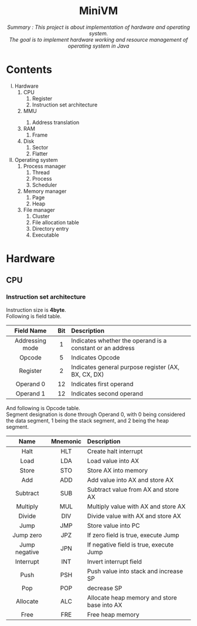 <h1 align="center">MiniVM</h1>
<div align="center"><i>Summary : This project is about implementation of hardware and operating system.<br>
The goal is to implement hardware working and resource management of operating system in Java</i></div>
<h1>Contents</h1>
<ol type='I'>
<li>Hardware
    <ol>
        <li>CPU
            <ol>
                <li>Register</li>
                <li>Instruction set architecture</li>
            </ol>
        </li>
        <li>MMU</li>
            <ol>
                <li>Address translation</li>
            </ol>
        <li>RAM
            <ol>
                <li>Frame</li>
            </ol>
        </li>
        <li>Disk
            <ol>
                <li>Sector</li>
                <li>Flatter</li>
            </ol>
        </li>
    </ol>
<li>Operating system
    <ol>
        <li>Process manager
            <ol>
                <li>Thread</li>
                <li>Process</li>
                <li>Scheduler</li>
            </ol>
        </li>
        <li>Memory manager
             <ol>
                <li>Page</li>
                <li>Heap</li>
            </ol>
        </li>
        <li>File manager
            <ol>
                <li>Cluster</li>
                <li>File allocation table</li>
                <li>Directory entry</li>
                <li>Executable</li>
            </ol>
        </li> 
    </ol>
</li>
</ol>

<h1>Hardware</h1>
<h2>CPU</h2>
<h3>Instruction set architecture</h3>

Instruction size is **4byte**.<br>
Following is field table.

|    Field Name     |  Bit  | Description                                               |
|:-----------------:|:-----:|:----------------------------------------------------------|
|  Addressing mode  |   1   | Indicates whether the operand is a constant or an address |
|      Opcode       |   5   | Indicates Opcode                                          |
|     Register      |   2   | Indicates general purpose register (AX, BX, CX, DX)       |
|     Operand 0     |  12   | Indicates first operand                                   |
|     Operand 1     |  12   | Indicates second operand                                  |

And following is Opcode table.<br>
Segment designation is done through Operand 0, with 0 being considered the data segment, 1 being the stack segment, and
2 being the heap segment.

|     Name      | Mnemonic | Description                                 |                                                  
|:-------------:|:--------:|:--------------------------------------------|
|     Halt      |   HLT    | Create halt interrupt                       |                                             
|     Load      |   LDA    | Load value into AX                          |                                               
|     Store     |   STO    | Store AX into memory                        | 
|      Add      |   ADD    | Add value into AX and store AX              |                                                  
|   Subtract    |   SUB    | Subtract value from AX and store AX         |                                                  
|   Multiply    |   MUL    | Multiply value with AX and store AX         |                                                  
|    Divide     |   DIV    | Divide value with AX and store AX           |                                                  
|     Jump      |   JMP    | Store value into PC                         |                                                  
|   Jump zero   |   JPZ    | If zero field is true, execute Jump         |                                                  
| Jump negative |   JPN    | If negative field is true, execute Jump     |                                                  
|   Interrupt   |   INT    | Invert interrupt field                      |                                                  
|     Push      |   PSH    | Push value into stack and increase SP       |                                                  
|      Pop      |   POP    | decrease SP                                 |                                                  
|   Allocate    |   ALC    | Allocate heap memory and store base into AX |                                                  
|     Free      |   FRE    | Free heap memory                            |                                                  




